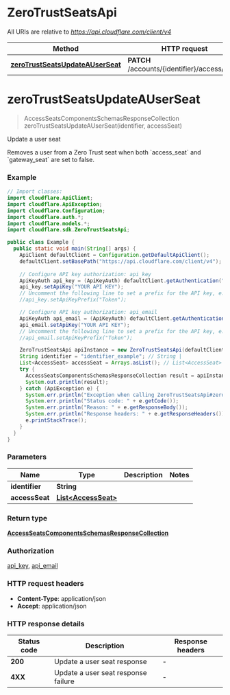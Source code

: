 # ZeroTrustSeatsApi

All URIs are relative to *https://api.cloudflare.com/client/v4*

| Method | HTTP request | Description |
|------------- | ------------- | -------------|
| [**zeroTrustSeatsUpdateAUserSeat**](ZeroTrustSeatsApi.md#zeroTrustSeatsUpdateAUserSeat) | **PATCH** /accounts/{identifier}/access/seats | Update a user seat |


<a id="zeroTrustSeatsUpdateAUserSeat"></a>
# **zeroTrustSeatsUpdateAUserSeat**
> AccessSeatsComponentsSchemasResponseCollection zeroTrustSeatsUpdateAUserSeat(identifier, accessSeat)

Update a user seat

Removes a user from a Zero Trust seat when both &#x60;access_seat&#x60; and &#x60;gateway_seat&#x60; are set to false.

### Example
```java
// Import classes:
import cloudflare.ApiClient;
import cloudflare.ApiException;
import cloudflare.Configuration;
import cloudflare.auth.*;
import cloudflare.models.*;
import cloudflare.sdk.ZeroTrustSeatsApi;

public class Example {
  public static void main(String[] args) {
    ApiClient defaultClient = Configuration.getDefaultApiClient();
    defaultClient.setBasePath("https://api.cloudflare.com/client/v4");
    
    // Configure API key authorization: api_key
    ApiKeyAuth api_key = (ApiKeyAuth) defaultClient.getAuthentication("api_key");
    api_key.setApiKey("YOUR API KEY");
    // Uncomment the following line to set a prefix for the API key, e.g. "Token" (defaults to null)
    //api_key.setApiKeyPrefix("Token");

    // Configure API key authorization: api_email
    ApiKeyAuth api_email = (ApiKeyAuth) defaultClient.getAuthentication("api_email");
    api_email.setApiKey("YOUR API KEY");
    // Uncomment the following line to set a prefix for the API key, e.g. "Token" (defaults to null)
    //api_email.setApiKeyPrefix("Token");

    ZeroTrustSeatsApi apiInstance = new ZeroTrustSeatsApi(defaultClient);
    String identifier = "identifier_example"; // String | 
    List<AccessSeat> accessSeat = Arrays.asList(); // List<AccessSeat> | 
    try {
      AccessSeatsComponentsSchemasResponseCollection result = apiInstance.zeroTrustSeatsUpdateAUserSeat(identifier, accessSeat);
      System.out.println(result);
    } catch (ApiException e) {
      System.err.println("Exception when calling ZeroTrustSeatsApi#zeroTrustSeatsUpdateAUserSeat");
      System.err.println("Status code: " + e.getCode());
      System.err.println("Reason: " + e.getResponseBody());
      System.err.println("Response headers: " + e.getResponseHeaders());
      e.printStackTrace();
    }
  }
}
```

### Parameters

| Name | Type | Description  | Notes |
|------------- | ------------- | ------------- | -------------|
| **identifier** | **String**|  | |
| **accessSeat** | [**List&lt;AccessSeat&gt;**](AccessSeat.md)|  | |

### Return type

[**AccessSeatsComponentsSchemasResponseCollection**](AccessSeatsComponentsSchemasResponseCollection.md)

### Authorization

[api_key](../README.md#api_key), [api_email](../README.md#api_email)

### HTTP request headers

 - **Content-Type**: application/json
 - **Accept**: application/json

### HTTP response details
| Status code | Description | Response headers |
|-------------|-------------|------------------|
| **200** | Update a user seat response |  -  |
| **4XX** | Update a user seat response failure |  -  |

